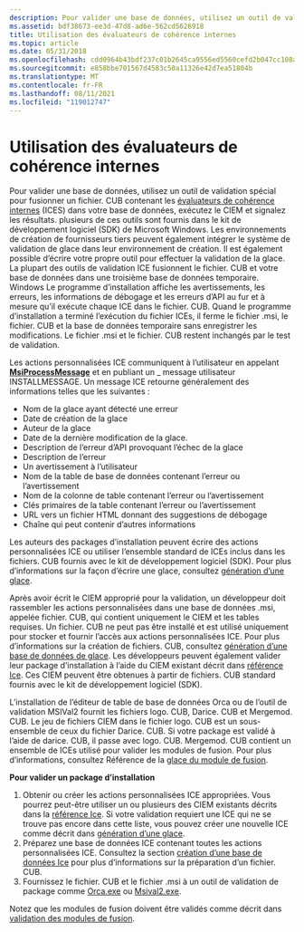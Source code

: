 ```yaml
---
description: Pour valider une base de données, utilisez un outil de validation spécial pour fusionner un fichier. CUB contenant les évaluateurs de cohérence internes (ICEs) dans votre base de données, exécutez le CIEM et signalez les résultats.
ms.assetid: bdf38673-ee3d-47d8-ad6e-562cd5626918
title: Utilisation des évaluateurs de cohérence internes
ms.topic: article
ms.date: 05/31/2018
ms.openlocfilehash: cdd0964b43bdf237c01b2645ca9556ed5560cefd2b047cc108a8919060d1fad9
ms.sourcegitcommit: e858bbe701567d4583c50a11326e42d7ea51804b
ms.translationtype: MT
ms.contentlocale: fr-FR
ms.lasthandoff: 08/11/2021
ms.locfileid: "119012747"
---
```

# <a name="using-internal-consistency-evaluators"></a>Utilisation des évaluateurs de cohérence internes

Pour valider une base de données, utilisez un outil de validation spécial pour fusionner un fichier. CUB contenant les [évaluateurs de cohérence internes](internal-consistency-evaluators-ices.md) (ICES) dans votre base de données, exécutez le CIEM et signalez les résultats. plusieurs de ces outils sont fournis dans le kit de développement logiciel (SDK) de Microsoft Windows. Les environnements de création de fournisseurs tiers peuvent également intégrer le système de validation de glace dans leur environnement de création. Il est également possible d’écrire votre propre outil pour effectuer la validation de la glace. La plupart des outils de validation ICE fusionnent le fichier. CUB et votre base de données dans une troisième base de données temporaire. Windows Le programme d’installation affiche les avertissements, les erreurs, les informations de débogage et les erreurs d’API au fur et à mesure qu’il exécute chaque ICE dans le fichier. CUB. Quand le programme d’installation a terminé l’exécution du fichier ICEs, il ferme le fichier .msi, le fichier. CUB et la base de données temporaire sans enregistrer les modifications. Le fichier .msi et le fichier. CUB restent inchangés par le test de validation.

Les actions personnalisées ICE communiquent à l’utilisateur en appelant [**MsiProcessMessage**](/windows/desktop/api/Msiquery/nf-msiquery-msiprocessmessage) et en publiant un \_ message utilisateur INSTALLMESSAGE. Un message ICE retourne généralement des informations telles que les suivantes :

-   Nom de la glace ayant détecté une erreur
-   Date de création de la glace
-   Auteur de la glace
-   Date de la dernière modification de la glace.
-   Description de l’erreur d’API provoquant l’échec de la glace
-   Description de l’erreur
-   Un avertissement à l’utilisateur
-   Nom de la table de base de données contenant l’erreur ou l’avertissement
-   Nom de la colonne de table contenant l’erreur ou l’avertissement
-   Clés primaires de la table contenant l’erreur ou l’avertissement
-   URL vers un fichier HTML donnant des suggestions de débogage
-   Chaîne qui peut contenir d’autres informations

Les auteurs des packages d’installation peuvent écrire des actions personnalisées ICE ou utiliser l’ensemble standard de ICEs inclus dans les fichiers. CUB fournis avec le kit de développement logiciel (SDK). Pour plus d’informations sur la façon d’écrire une glace, consultez [génération d’une glace](building-an-ice.md).

Après avoir écrit le CIEM approprié pour la validation, un développeur doit rassembler les actions personnalisées dans une base de données .msi, appelée fichier. CUB, qui contient uniquement le CIEM et les tables requises. Un fichier. CUB ne peut pas être installé et est utilisé uniquement pour stocker et fournir l’accès aux actions personnalisées ICE. Pour plus d’informations sur la création de fichiers. CUB, consultez [génération d’une base de données de glace](building-an-ice-database.md). Les développeurs peuvent également valider leur package d’installation à l’aide du CIEM existant décrit dans [référence Ice](ice-reference.md). Ces CIEM peuvent être obtenues à partir de fichiers. CUB standard fournis avec le kit de développement logiciel (SDK).

L’installation de l’éditeur de table de base de données Orca ou de l’outil de validation MSIVal2 fournit les fichiers logo. CUB, Darice. CUB et Mergemod. CUB. Le jeu de fichiers CIEM dans le fichier logo. CUB est un sous-ensemble de ceux du fichier Darice. CUB. Si votre package est validé à l’aide de darice. CUB, il passe avec logo. CUB. Mergemod. CUB contient un ensemble de ICEs utilisé pour valider les modules de fusion. Pour plus d’informations, consultez Référence de la [glace du module de fusion](merge-module-ice-reference.md).

**Pour valider un package d’installation**

1.  Obtenir ou créer les actions personnalisées ICE appropriées. Vous pourrez peut-être utiliser un ou plusieurs des CIEM existants décrits dans la [référence Ice](ice-reference.md). Si votre validation requiert une ICE qui ne se trouve pas encore dans cette liste, vous pouvez créer une nouvelle ICE comme décrit dans [génération d’une glace](building-an-ice.md).
2.  Préparez une base de données ICE contenant toutes les actions personnalisées ICE. Consultez la section [création d’une base de données Ice](building-an-ice-database.md) pour plus d’informations sur la préparation d’un fichier. CUB.
3.  Fournissez le fichier. CUB et le fichier .msi à un outil de validation de package comme [Orca.exe](orca-exe.md) ou [Msival2.exe](msival2-exe.md).

Notez que les modules de fusion doivent être validés comme décrit dans [validation des modules de fusion](validating-merge-modules.md).

 

 




